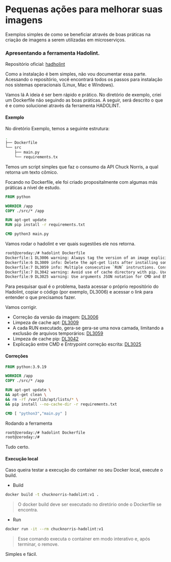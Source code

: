 # Pequenas ações para melhorar suas imagens

Exemplos simples de como se beneficiar através de boas práticas na criação de imagens a serem utilizadas em microserviços.

### Apresentando a ferramenta Hadolint.

Repositório oficial: [hadholint](https://github.com/hadolint/hadolint)

Como a instalação é bem simples, não vou documentar essa parte. Acessando o repositório, você encontrará todos os passos para instalação nos sistemas operacionais (Linux, Mac e Windows).

Vamos lá
A ideia é ser bem rápido e prático. No diretório de exemplo, criei um Dockerfile não seguindo as boas práticas. A seguir, será descrito o que é e como solucionei através da ferramenta HADOLINT.


#### Exemplo

No diretório Exemplo, temos a seguinte estrutura:

```Bash
.
├── Dockerfile
└── src
    ├── main.py
    └── requirements.tx
```

Temos um script simples que faz o consumo da API Chuck Norris, a qual retorna um texto cômico.

Focando no Dockerfile, ele foi criado propositalmente com algumas más práticas a nível de estudo.
```Dockerfile
FROM python

WORKDIR /app
COPY ./src/* /app

RUN apt-get update
RUN pip install -r requirements.txt

CMD python3 main.py
``` 

Vamos rodar o hadolint e ver quais sugestões ele nos retorna.
```bash
root@zeroday:/# hadolint Dockerfile
Dockerfile:1 DL3006 warning: Always tag the version of an image explicitly
Dockerfile:6 DL3009 info: Delete the apt-get lists after installing something
Dockerfile:7 DL3059 info: Multiple consecutive `RUN` instructions. Consider consolidation.
Dockerfile:7 DL3042 warning: Avoid use of cache directory with pip. Use `pip install --no-cache-dir <package>`
Dockerfile:9 DL3025 warning: Use arguments JSON notation for CMD and ENTRYPOINT arguments
```

Para pesquisar qual é o problema, basta acessar o próprio repositório do Hadolint, copiar o código (por exemplo, DL3006) e acessar o link para entender o que precisamos fazer.

Vamos corrigir.

- Correção da versão da imagem: [DL3006](https://github.com/hadolint/hadolint/wiki/DL3006)
-  Limpeza de cache apt: [DL3009](https://github.com/hadolint/hadolint/wiki/DL3009)
-  A cada RUN executado, gera-se gera-se uma nova camada, limitando a exclusão de arquivos temporários: [DL3059](https://github.com/hadolint/hadolint/wiki/DL3059)
- Limpeza de cache pip: [DL3042](https://github.com/hadolint/hadolint/wiki/DL3042)
- Explicação entre CMD e Entrypoint correção escrita: [DL3025](https://github.com/hadolint/hadolint/wiki/DL3025)

#### Correções 

```Dockerfile
FROM python:3.9.19

WORKDIR /app
COPY ./src/* /app

RUN apt-get update \
&& apt-get clean \
&& rm -rf /var/lib/apt/lists/* \
&& pip install --no-cache-dir -r requirements.txt

CMD [ "python3","main.py" ] 
```

Rodando a ferramenta
```Bash
root@zeroday:/# hadolint Dockerfile
root@zeroday:/#
```

Tudo certo.

#### Execução local

Caso queira testar a execução do container no seu Docker local, execute o build.

- Build 
```bash
docker build -t chucknorris-hadolint:v1 .
```
>O docker build deve ser executado no diretório onde o Dockerfile se encontra.
- Run
```bash
docker run -it --rm chucknorris-hadolint:v1
```
>Esse comando executa o container em modo interativo e, após terminar, o remove.

Simples e fácil.